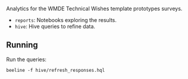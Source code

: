 Analytics for the WMDE Technical Wishes template prototypes surveys.

* `reports`: Notebooks exploring the results.
* `hive`: Hive queries to refine data.

## Running
Run the queries:

    beeline -f hive/refresh_responses.hql